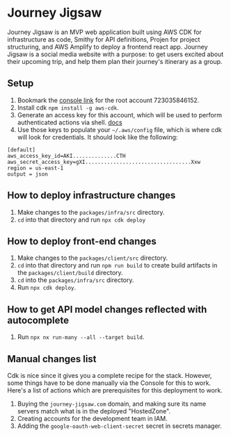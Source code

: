 # Journey Jigsaw
Journey Jigsaw is an MVP web application built using AWS CDK for infrastructure as code, Smithy for API definitions, Projen for project structuring, and AWS Amplify to deploy a frontend react app. Journey Jigsaw is a social media website with a purpose: to get users excited about their upcoming trip, and help them plan their journey's itinerary as a group.

## Setup
1. Bookmark the [console link](https://723035846152.signin.aws.amazon.com/console) for the root account 723035846152.
1. Install cdk `npm install -g aws-cdk`.
1. Generate an access key for this account, which will be used to perform authenticated actions via shell. [docs](https://docs.aws.amazon.com/powershell/latest/userguide/pstools-appendix-sign-up.html)
1. Use those keys to populate your `~/.aws/config` file, which is where cdk will look for credentials. It should look like the following:
```
[default]
aws_access_key_id=AKI..............CTH
aws_secret_access_key=gXI..................................Xxw
region = us-east-1
output = json
```

## How to deploy infrastructure changes
1. Make changes to the `packages/infra/src` directory.
1. `cd` into that directory and run `npx cdk deploy`

## How to deploy front-end changes
1. Make changes to the `packages/client/src` directory.
1. `cd` into that directory and run `npm run build` to create build artifacts in the `packages/client/build` directory.
1. `cd` into the `packages/infra/src` directory.
1. Run `npx cdk deploy`.

## How to get API model changes reflected with autocomplete
1. Run `npx nx run-many --all --target build`.

## Manual changes list
Cdk is nice since it gives you a complete recipe for the stack. However, some things have to be done manually via the Console for this to work. Here's a list of actions which are prerequisites for this deployment to work.
1. Buying the `journey-jigsaw.com` domain, and making sure its name servers match what is in the deployed "HostedZone".
1. Creating accounts for the development team in IAM.
1. Adding the `google-oauth-web-client-secret` secret in secrets manager.